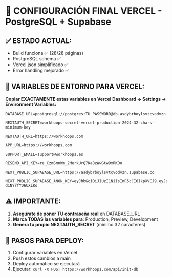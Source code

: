 # 🚀 CONFIGURACIÓN FINAL VERCEL - PostgreSQL + Supabase

## ✅ ESTADO ACTUAL:
- Build funciona ✅ (28/28 páginas)
- PostgreSQL schema ✅
- Vercel.json simplificado ✅
- Error handling mejorado ✅

## 🔧 VARIABLES DE ENTORNO PARA VERCEL:

**Copiar EXACTAMENTE estas variables en Vercel Dashboard → Settings → Environment Variables:**

```env
DATABASE_URL=postgresql://postgres:TU_PASSWORD@db.asdybrboylsvtcvodvzn.supabase.co:5432/postgres

NEXTAUTH_SECRET=workhoops-secret-vercel-production-2024-32-chars-minimum-key

NEXTAUTH_URL=https://workhoops.com

APP_URL=https://workhoops.com

SUPPORT_EMAIL=support@workhoops.es

RESEND_API_KEY=re_CzmSmnWm_2MerkUrQ7Ka8zWwGtw9xRKDo

NEXT_PUBLIC_SUPABASE_URL=https://asdybrboylsvtcvodvzn.supabase.co

NEXT_PUBLIC_SUPABASE_ANON_KEY=eyJhbGciOiJIUzI1NiIsInR5cCI6IkpXVCJ9.eyJpc3MiOiJzdXBhYmFzZSIsInJlZiI6Imhvb3JwYW10ZXJ4bnF3aWxvbXNpIiwicm9sZSI6ImFub24iLCJpYXQiOjE3NTk0MzE0MzIsImV4cCI6MjA3NTAwNzQzMn0.cPKKQeHalxPA_jD1YBA9c3IlrJC_-d1NYrfYD6UXLKo
```

## ⚠️ IMPORTANTE:
1. **Asegúrate de poner TU contraseña real** en DATABASE_URL
2. **Marca TODAS las variables para**: Production, Preview, Development
3. **Genera tu propio NEXTAUTH_SECRET** (mínimo 32 caracteres)

## 🎯 PASOS PARA DEPLOY:
1. Configurar variables en Vercel
2. Push estos cambios a main
3. Deploy automático se ejecutará
4. Ejecutar: `curl -X POST https://workhoops.com/api/init-db`